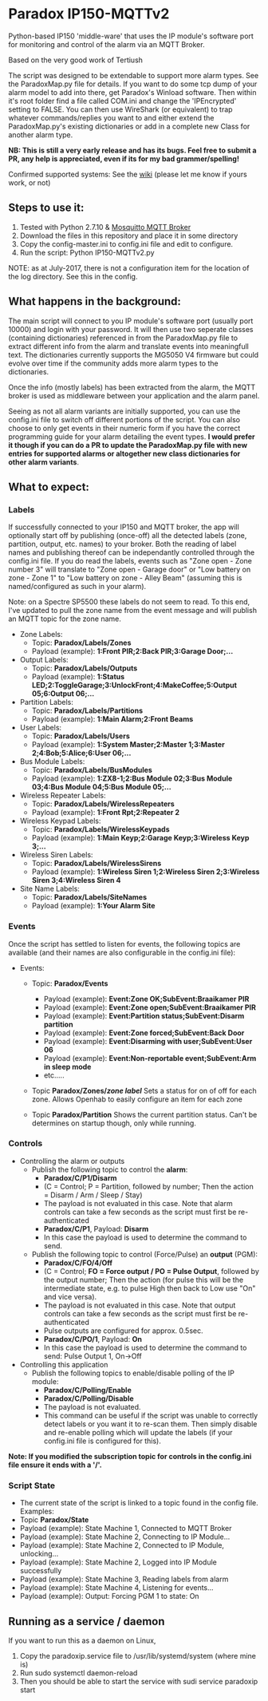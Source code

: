 # Paradox IP150-MQTTv2
Python-based IP150 'middle-ware' that uses the IP module's software port for monitoring and control of the alarm via an MQTT Broker.

Based on the very good work of Tertiush

The script was designed to be extendable to support more alarm types. See the ParadoxMap.py file for details. If you want to do some tcp dump of your alarm model to add into there, get Paradox's Winload software. Then within it's root folder find a file called COM.ini and change the 'IPEncrypted' setting to FALSE. You can then use WireShark (or equivalent) to trap whatever commands/replies you want to and either extend the ParadoxMap.py's existing dictionaries or add in a complete new Class for another alarm type.

<b>NB: This is still a very early release and has its bugs. Feel free to submit a PR, any help is appreciated, even if its for my bad grammer/spelling!</b>

Confirmed supported systems: See the [wiki](../../wiki) (please let me know if yours work, or not)

## Steps to use it:
1.  Tested with Python 2.7.10 & [Mosquitto MQTT Broker](http://mosquitto.org)
2.  Download the files in this repository and place it in some directory
3.  Copy the config-master.ini to config.ini file and edit to configure.
4.  Run the script: Python IP150-MQTTv2.py

NOTE: as at July-2017, there is not a configuration item for the location of the log directory.  See this in the config.


## What happens in the background:
The main script will connect to you IP module's software port (usually port 10000) and login with your password. It will then use two seperate classes (containing dictionaries) referenced in from the ParadoxMap.py file to extract different info from the alarm and translate events into meaningfull text. The dictionaries currently supports the MG5050 V4 firmware but could evolve over time if the community adds more alarm types to the dictionaries.

Once the info (mostly labels) has been extracted from the alarm, the MQTT broker is used as middleware between your application and the alarm panel.

Seeing as not all alarm variants are initially supported, you can use the config.ini file to switch off different portions of the script. You can also choose to only get events in their numeric form if you have the correct programming guide for your alarm detailing the event types. <b>I would prefer it though if you can do a PR to update the ParadoxMap.py file with new entries for supported alarms or altogether new class dictionaries for other alarm variants</b>.

## What to expect:
### Labels
If successfully connected to your IP150 and MQTT broker, the app will optionally start off by publishing (once-off) all the detected labels (zone, partition, output, etc. names) to your broker. Both the reading of label names and publishing thereof can be independantly controlled through the config.ini file. If you do read the labels, events such as "Zone open - Zone number 3" will translate to "Zone open - Garage door" or "Low battery on zone - Zone 1" to "Low battery on zone - Alley Beam" (assuming this is named/configured as such in your alarm).

Note: on a Spectre SP5500 these labels do not seem to read.  To this end, I've updated to pull the zone name from the event message and will publish an MQTT topic for the zone name.

* Zone Labels:
  * Topic: <b>Paradox/Labels/Zones</b>
  * Payload (example): <b>1:Front PIR;2:Back PIR;3:Garage Door;... </b>
* Output Labels:
  * Topic: <b>Paradox/Labels/Outputs</b>
  * Payload (example): <b>1:Status LED;2:ToggleGarage;3:UnlockFront;4:MakeCoffee;5:Output 05;6:Output 06;...</b>
* Partition Labels:
  * Topic: <b>Paradox/Labels/Partitions</b>
  * Payload (example): <b>1:Main Alarm;2:Front Beams</b>
* User Labels:
  * Topic: <b>Paradox/Labels/Users</b>
  * Payload (example): <b>1:System Master;2:Master 1;3:Master 2;4:Bob;5:Alice;6:User 06;...</b>
* Bus Module Labels:
  * Topic: <b>Paradox/Labels/BusModules</b>
  * Payload (example): <b>1:ZX8-1;2:Bus Module 02;3:Bus Module 03;4:Bus Module 04;5:Bus Module 05;...</b>
* Wireless Repeater Labels:
  * Topic: <b>Paradox/Labels/WirelessRepeaters</b>
  * Payload (example): <b>1:Front Rpt;2:Repeater 2</b>
* Wireless Keypad Labels:
  * Topic: <b>Paradox/Labels/WirelessKeypads</b>
  * Payload (example): <b>1:Main Keyp;2:Garage Keyp;3:Wireless Keyp 3;...</b>
* Wireless Siren Labels:
  * Topic: <b>Paradox/Labels/WirelessSirens</b>
  * Payload (example): <b>1:Wireless Siren 1;2:Wireless Siren 2;3:Wireless Siren 3;4:Wireless Siren 4</b>
* Site Name Labels:
  * Topic: <b>Paradox/Labels/SiteNames</b>
  * Payload (example): <b>1:Your Alarm Site</b>

### Events
Once the script has settled to listen for events, the following topics are available (and their names are also configurable in the config.ini file):
* Events:
  * Topic: <b>Paradox/Events</b>
    * Payload (example): <b>Event:Zone OK;SubEvent:Braaikamer PIR</b>
    * Payload (example): <b>Event:Zone open;SubEvent:Braaikamer PIR</b>
    * Payload (example): <b>Event:Partition status;SubEvent:Disarm partition</b>
    * Payload (example): <b>Event:Zone forced;SubEvent:Back Door</b>
    * Payload (example): <b>Event:Disarming with user;SubEvent:User 06</b>
    * Payload (example): <b>Event:Non-reportable event;SubEvent:Arm in sleep mode</b>
    * etc.....

  * Topic <b>Paradox/Zones/<i>zone label</i></b>
  Sets a status for on of off for each zone.  Allows Openhab to easily configure an item for each zone

  * Topic <b>Paradox/Partition</b>
  Shows the current partition status.  Can't be determines on startup though, only while running. 

### Controls
* Controlling the alarm or outputs
  * Publish the following topic to control the <b>alarm</b>:
    * <b>Paradox/C/P1/Disarm</b>
    * (C = Control; P = Partition, followed by number; Then the action = Disarm / Arm / Sleep / Stay)
    * The payload is not evaluated in this case. Note that alarm controls can take a few seconds as the script must first be re-authenticated
    * <b>Paradox/C/P1</b>, Payload: <b>Disarm</b>
    * In this case the payload is used to determine the command to send.
  * Publish the following topic to control (Force/Pulse) an <b>output</b> (PGM):
    * <b>Paradox/C/FO/4/Off</b>
    * (C = Control; <b>FO = Force output / PO = Pulse Output</b>, followed by the output number; Then the action (for pulse this will be the intermediate state, e.g. to pulse High then back to Low use "On" and vice versa).
    * The payload is not evaluated in this case. Note that output controls can take a few seconds as the script must first be re-authenticated 
    * Pulse outputs are configured for approx. 0.5sec.
    * <b>Paradox/C/PO/1</b>, Payload: <b>On</b>
    * In this case the payload is used to determine the command to send: Pulse Output 1, On->Off
* Controlling this application
  * Publish the following topics to enable/disable polling of the IP module:
    * <b>Paradox/C/Polling/Enable</b>
    * <b>Paradox/C/Polling/Disable</b>
    * The payload is not evaluated.
    * This command can be useful if the script was unable to correctly detect labels or you want it to re-scan them. Then simply disable and re-enable polling which will update the labels (if your config.ini file is configured for this).

<b>Note: If you modified the subscription topic for <b>controls</b> in the config.ini file ensure it ends with a '/'.</b>

### Script State
* The current state of the script is linked to a topic found in the config file. Examples:
 * Topic <b>Paradox/State</b>
  * Payload (example): State Machine 1, Connected to MQTT Broker
  * Payload (example): State Machine 2, Connecting to IP Module...
  * Payload (example): State Machine 2, Connected to IP Module, unlocking...
  * Payload (example): State Machine 2, Logged into IP Module successfully
  * Payload (example): State Machine 3, Reading labels from alarm
  * Payload (example): State Machine 4, Listening for events...
  * Payload (example): Output: Forcing PGM 1 to state: On


## Running as a service / daemon

If you want to run this as a daemon on Linux, 
 1. Copy the paradoxip.service file to /usr/lib/systemd/system (where mine is)
 2. Run sudo systemctl daemon-reload
 3. Then you should be able to start the service with sudi service paradoxip start

